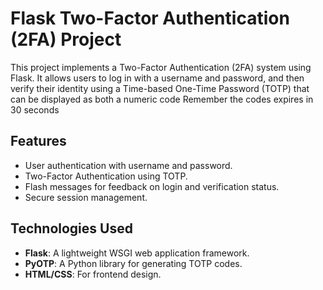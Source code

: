 # Flask Two-Factor Authentication (2FA) Project

This project implements a Two-Factor Authentication (2FA) system using Flask. It allows users to log in with a username and password, and then verify their identity using a Time-based One-Time Password (TOTP) that can be displayed as both a numeric code 
Remember the codes expires in 30 seconds
## Features

- User authentication with username and password.
- Two-Factor Authentication using TOTP.
- Flash messages for feedback on login and verification status.
- Secure session management.

## Technologies Used

- **Flask**: A lightweight WSGI web application framework.
- **PyOTP**: A Python library for generating TOTP codes.
- **HTML/CSS**: For frontend design.

